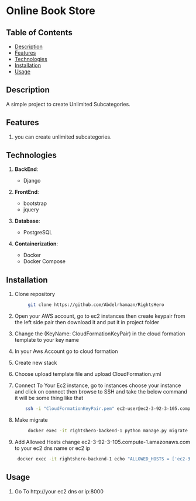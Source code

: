 # Online Book Store

## Table of Contents

- [Description](#description)
- [Features](#features)
- [Technologies](#technologies)
- [Installation](#installation)
- [Usage](#usage)

## Description

A simple project to create Unlimited Subcategories.

## Features

1. you can create unlimited subcategories.

## Technologies

1. **BackEnd**:

   - Django

2. **FrontEnd**:

   - bootstrap
   - jquery

3. **Database**:

   - PostgreSQL

4. **Containerization**:
   - Docker
   - Docker Compose

## Installation

1. Clone repository

   ```bash
        git clone https://github.com/Abdelrhamaan/RightsHero
   ```

2. Open your AWS account, go to ec2 instances then create keypair from the left side pair then download it and put it in project folder

3. Change the (KeyName: CloudFormationKeyPair) in the cloud formation template to your key name

4. In your Aws Account go to cloud formation

5. Create new stack

6. Choose upload template file and upload CloudFormation.yml

7. Connect To Your Ec2 instance, go to instances choose your instance and click on connect then browse to SSH and take the below command
   it will be some thing like that

   ```bash
       ssh -i "CloudFormationKeyPair.pem" ec2-user@ec2-3-92-3-105.compute-1.amazonaws.com
   ```

8. Make migrate
   ```bash
        docker exec -it rightshero-backend-1 python manage.py migrate
   ```
9. Add Allowed Hosts change ec2-3-92-3-105.compute-1.amazonaws.com to your ec2 dns name or ec2 ip

   ```bash
    docker exec -it rightshero-backend-1 echo "ALLOWED_HOSTS = ['ec2-3-92-3-105.compute-1.amazonaws.com', 'localhost', '127.0.0.1']">> settings.py
   ```

## Usage

1. Go To http://your ec2 dns or ip:8000

